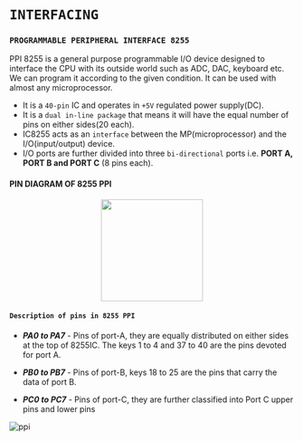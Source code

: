 # **`INTERFACING`**

### **`PROGRAMMABLE PERIPHERAL INTERFACE 8255`**

PPI 8255 is a general purpose programmable I/O device designed to interface the CPU with its outside world such as ADC, DAC, keyboard etc. We can program it according to the given condition. It can be used with almost any microprocessor.
- It is a `40-pin` IC and operates in `+5V` regulated power supply(DC).
- It is a `dual in-line package` that means it will have the equal number of pins on either sides(20 each).
- IC8255 acts as an `interface` between the MP(microprocessor) and the I/O(input/output) device.
- I/O ports are further divided into three `bi-directional` ports i.e. **PORT A, PORT B and PORT C** (8 pins each).  

#### **PIN DIAGRAM OF 8255 PPI** 
<p align="center">
<img src="https://media.geeksforgeeks.org/wp-content/uploads/PPI8255.png" width="180"/>
</p> 

#### `Description of pins in 8255 PPI`

- ***PA0 to PA7*** - Pins of port-A, they are equally distributed on either sides at the top of 8255IC. The keys 1 to 4 and 37 to 40 are the pins devoted for port A.

- ***PB0 to PB7*** - Pins of port-B, keys 18 to 25 are the pins that carry the data of port B. 

- ***PC0 to PC7*** -  Pins of port-C, they are further classified into Port C upper pins and lower pins 










![ppi](https://www.tutorialspoint.com/assets/questions/media/19061/functional_pin_diagram.jpg)

